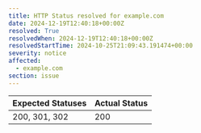 ```yaml
---
title: HTTP Status resolved for example.com
date: 2024-12-19T12:40:18+00:00Z
resolved: True
resolvedWhen: 2024-12-19T12:40:18+00:00Z
resolvedStartTime: 2024-10-25T21:09:43.191474+00:00
severity: notice
affected:
  - example.com
section: issue
---
```


| Expected Statuses | Actual Status  |
|-------------------|----------------|
| 200, 301, 302 | 200 |

